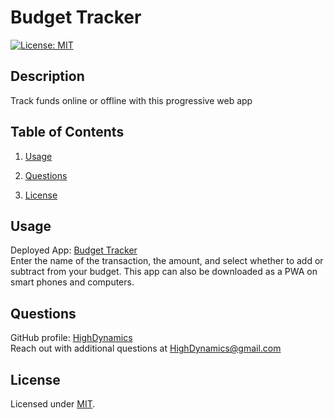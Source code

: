 # Budget Tracker

[![License: MIT](https://img.shields.io/badge/License-MIT-yellow.svg)](https://opensource.org/licenses/MIT)

## Description

Track funds online or offline with this progressive web app

## Table of Contents

1. [Usage](#Usage)

2. [Questions](#Questions)

3. [License](#License)

## Usage

Deployed App: [Budget Tracker](https://secret-wave-76054.herokuapp.com/)  
Enter the name of the transaction, the amount, and select whether to add or subtract from your budget. This app can also be downloaded as a PWA on smart phones and computers.

## Questions

GitHub profile: [HighDynamics](https://github.com/HighDynamics)  
Reach out with additional questions at <HighDynamics@gmail.com>

## License

Licensed under [MIT](https://opensource.org/licenses/MIT).
